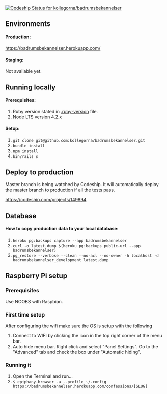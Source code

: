 [ ![Codeship Status for kollegorna/badrumsbekannelser](https://codeship.com/projects/cd6f0060-f3de-0133-65b3-7686dce9455d/status?branch=master)](https://codeship.com/projects/149894)

## Environments

#### Production:
https://badrumsbekannelser.herokuapp.com/

#### Staging:
Not available yet.

## Running locally

#### Prerequisites:
1. Ruby version stated in [.ruby-version](/.ruby-version) file.
2. Node LTS version 4.2.x

#### Setup:
1. ``git clone git@github.com:kollegorna/badrumsbekannelser.git``
2. ``bundle install``
3. ``npm install``
2. ``bin/rails s``

## Deploy to production

Master branch is being watched by Codeship. It will automatically
deploy the master branch to production if all the tests pass.

https://codeship.com/projects/149894

## Database

#### How to copy production data to your local database:

1. ``heroku pg:backups capture --app badrumsbekannelser``
2. ``curl -o latest.dump $(heroku pg:backups public-url --app badrumsbekannelser)``
3. ``pg_restore --verbose --clean --no-acl --no-owner -h localhost -d badrumsbekannelser_development latest.dump``

## Raspberry Pi setup

### Prerequisites

Use NOOBS with Raspbian.

### First time setup

After configuring the wifi make sure the OS is setup with the following

1. Connect to WIFI by clicking the icon in the top right corner of the menu bar.
2. Auto hide menu bar. Right click and select "Panel Settings". Go to the "Advanced" tab and check the box under "Automatic hiding".

### Running it

1. Open the Terminal and run…
2. `$ epiphany-browser -a --profile ~/.config https://badrumsbekannelser.herokuapp.com/confessions/[SLUG]`
